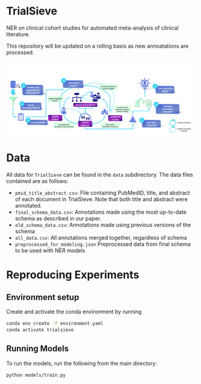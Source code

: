 # TrialSieve
NER on clinical cohort studies for automated meta-analysis of clinical literature.  

This repository will be updated on a rolling basis as new annoatations are processed.

![TrialSieve](trialsieve.png)

# Data
All data for `TrialSieve` can be found in the `data` subdirectory.  The data files contained are as follows:
* `pmid_title_abstract.csv`: File containing PubMedID, title, and abstract of each document in TrialSieve.  Note that both title and abstract were annotated.
* `final_schema_data.csv`: Annotations made using the most up-to-date schema as described in our paper.
* `old_schema_data.csv`: Annotations made using previous versions of the schema
* `all_data.csv`: All annotations merged together, regardless of schema
* `preprocessed_for_modeling.json` Preprocessed data from final schema to be used with NER models


# Reproducing Experiments
## Environment setup
Create and activate the conda environment by running
```bash
conda env create -f environment.yaml 
conda activate trialsieve
```

## Running Models
To run the models, run the following from the main directory:
```bash
python models/train.py
```

